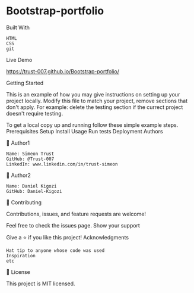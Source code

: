 # Bootstrap-portfolio


Built With

    HTML
    CSS
    git
    
Live Demo 

https://trust-007.github.io/Bootstrap-portfolio/

Getting Started

This is an example of how you may give instructions on setting up your project locally. Modify this file to match your project, remove sections that don't apply. For example: delete the testing section if the currect project doesn't require testing.

To get a local copy up and running follow these simple example steps.
Prerequisites
Setup
Install
Usage
Run tests
Deployment
Authors

👤 Author1
    
    Name: Simeon Trust
    GitHub: @Trust-007
    LinkedIn: www.linkedin.com/in/trust-simeon

👤 Author2
    
    Name: Daniel Kigozi
    GitHub: Daniel-Kigozi

🤝 Contributing

Contributions, issues, and feature requests are welcome!

Feel free to check the issues page.
Show your support

Give a ⭐️ if you like this project!
Acknowledgments

    Hat tip to anyone whose code was used
    Inspiration
    etc

📝 License

This project is MIT licensed.

